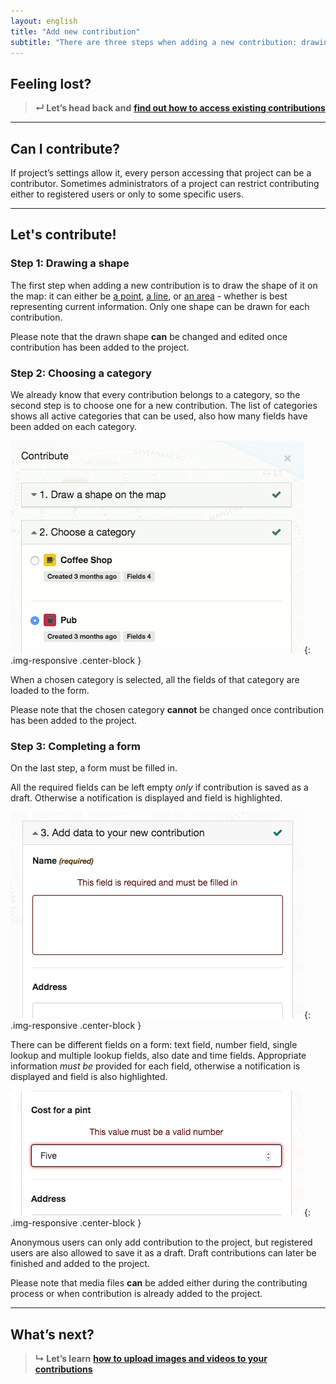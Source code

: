 ```yaml
---
layout: english
title: "Add new contribution"
subtitle: "There are three steps when adding a new contribution: drawing a shape, choosing a category, completing a form."
---
```


## Feeling lost?

> **&#8629; Let’s head back and** [**find out how to access existing contributions**](/en/access-contributions.html)

---

## Can I contribute?

If project’s settings allow it, every person accessing that project can be a contributor. Sometimes administrators of a project can restrict contributing either to registered users or only to some specific users.

---

## Let's contribute!

### Step 1: Drawing a shape

The first step when adding a new contribution is to draw the shape of it on the map: it can either be [a point](/en/overview-of-contributions.html#points), [a line](/en/overview-of-contributions.html#lines), or [an area](/en/overview-of-contributions.html#areas) - whether is best representing current information. Only one shape can be drawn for each contribution.

Please note that the drawn shape **can** be changed and edited once contribution has been added to the project.

### Step 2: Choosing a category

We already know that every contribution belongs to a category, so the second step is to choose one for a new contribution. The list of categories shows all active categories that can be used, also how many fields have been added on each category.

![Choosing a category for new contribution](/images/en/contributing-choosing-a-category.png){: .img-responsive .center-block }

When a chosen category is selected, all the fields of that category are loaded to the form.

Please note that the chosen category **cannot** be changed once contribution has been added to the project.

### Step 3: Completing a form

On the last step, a form must be filled in.

All the required fields can be left empty *only* if contribution is saved as a draft. Otherwise a notification is displayed and field is highlighted.

![Required fields of a category](/images/en/contributing-required-fields.png){: .img-responsive .center-block }

There can be different fields on a form: text field, number field, single lookup and multiple lookup fields, also date and time fields. Appropriate information *must be* provided for each field, otherwise a notification is displayed and field is also highlighted.

![Invalid fields of a category](/images/en/contributing-invalid-fields.png){: .img-responsive .center-block }

Anonymous users can only add contribution to the project, but registered users are also allowed to save it as a draft. Draft contributions can later be finished and added to the project.

Please note that media files **can** be added either during the contributing process or when contribution is already added to the project.

---

## What’s next?

> **&#8627; Let’s learn** [**how to upload images and videos to your contributions**](/en/upload-media-files.html)
